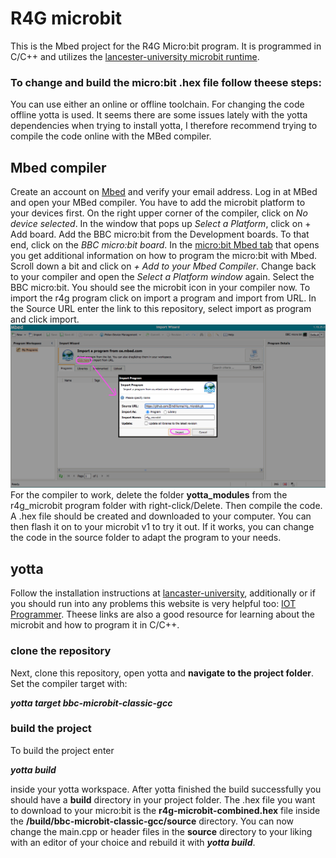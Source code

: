 # R4G microbit
This is the Mbed project for the R4G Micro:bit program. It is programmed in C/C++ and utilizes the [lancester-university microbit runtime](https://lancaster-university.github.io/microbit-docs/).


### To change and build the micro:bit .hex file follow theese steps:
You can use either an online or offline toolchain. For changing the code offline yotta is used. It seems there are some issues lately with the yotta dependencies when trying to install yotta, I therefore recommend trying to compile the code online with the MBed compiler.

## Mbed compiler
Create an account on [Mbed](https://os.mbed.com/) and verify your email address. Log in at MBed and open your MBed compiler. You have to add the microbit platform to your devices first. On the right upper corner of the compiler, click on <i>No device selected</i>. In the window that pops up <i>Select a Platform</i>, click on + Add board. Add the BBC micro:bit from the Development boards. To that end, click on the <i>BBC micro:bit board</i>. In the [micro:bit Mbed tab](os.mbed.com/platforms/Microbit/) that opens you get additional information on how to program the micro:bit with Mbed. Scroll down a bit and click on <i>+ Add to your Mbed Compiler</i>. Change back to your compiler and open the <i>Select a Platform window</i> again. Select the BBC micro:bit. You should see the microbit icon in your compiler now. To import the r4g program click on import a program and import from URL. In the Source URL enter the link to this repository, select import as program and click import. 
![import the program to your Mbed compiler](pics_readme/mBed-import.png)
For the compiler to work, delete the folder <b>yotta_modules</b> from the r4g_microbit program folder with right-click/Delete. Then compile the code. A .hex file should be created and downloaded to your computer. You can then flash it on to your microbit v1 to try it out. If it works, you can change the code in the source folder to adapt the program to your needs.

## yotta
Follow the installation instructions at [lancaster-university](https://lancaster-university.github.io/microbit-docs/offline-toolchains/), additionally or if you should run into any problems this website is very helpful too: [IOT Programmer](https://www.iot-programmer.com/index.php/books/27-micro-bit-iot-in-c/chapters-micro-bit-iot-in-c/44-offline-c-c-development-with-the-micro-bit).
Theese links are also a good resource for learning about the microbit and how to program it in C/C++.
### clone the repository
Next, clone this repository, open yotta and <b>navigate to the project folder</b>.
Set the compiler target with:

*<b>yotta target bbc-microbit-classic-gcc</b>*

### build the project
To build the project enter

*<b>yotta build</b>*

inside your yotta workspace. After yotta finished the build successfully you should have a <b>build</b> directory in your project folder. The .hex file you want to download to your micro:bit is the <b>r4g-microbit-combined.hex</b> file inside the <b>/build/bbc-microbit-classic-gcc/source</b> directory.
You can now change the main.cpp or header files in the <b>source</b> directory to your liking with an editor of your choice and rebuild it with *<b>yotta build</b>*.
